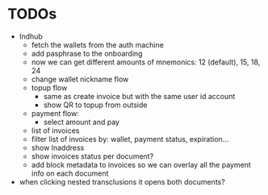 # TODOs

- lndhub
  - fetch the wallets from the auth machine
  - add pasphrase to the onboarding
  - now we can get different amounts of mnemonics: 12 (default), 15, 18, 24
  - change wallet nickname flow
  - topup flow
    - same as create invoice but with the same user id account
    - show QR to topup from outside
  - payment flow:
    - select amount and pay
  - list of invoices
  - filter list of invoices by: wallet, payment status, expiration...
  - show lnaddress
  - show invoices status per document?
  - add block metadata to invoices so we can overlay all the payment info on each document
- when clicking nested transclusions it opens both documents?
